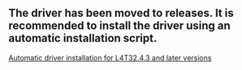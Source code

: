 ## The driver has been moved to releases. It is recommended to install the driver using an automatic installation script.

[Automatic driver installation for L4T32.4.3 and later versions](https://www.arducam.com/docs/camera-for-jetson-nano/native-jetson-cameras-imx219-imx477/imx477/#5-automatic-driver-installation--only--for-l4t3243-and-later-versions)